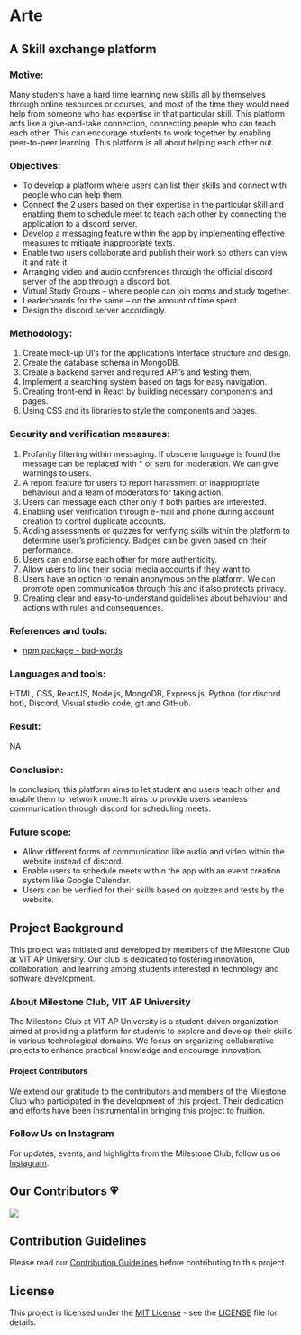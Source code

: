 # Arte

## A Skill exchange platform

### Motive:
Many students have a hard time learning new skills all by themselves through online resources or courses, and most of the time they would need help from someone who has expertise in that particular skill. This platform acts like a give-and-take connection, connecting people who can teach each other. This can encourage students to work together by enabling peer-to-peer learning. This platform is all about helping each other out.

### Objectives:
- To develop a platform where users can list their skills and connect with people who can help them.
- Connect the 2 users based on their expertise in the particular skill and enabling them to schedule meet to teach each other by connecting the application to a discord server.
- Develop a messaging feature within the app by implementing effective measures to mitigate inappropriate texts.
- Enable two users collaborate and publish their work so others can view it and rate it.
- Arranging video and audio conferences through the official discord server of the app through a discord bot.
- Virtual Study Groups – where people can join rooms and study together.
- Leaderboards for the same – on the amount of time spent.
- Design the discord server accordingly.

### Methodology:
1. Create mock-up UI’s for the application’s Interface structure and design.
2. Create the database schema in MongoDB.
3. Create a backend server and required API’s and testing them.
4. Implement a searching system based on tags for easy navigation.
5. Creating front-end in React by building necessary components and pages.
6. Using CSS and its libraries to style the components and pages.

### Security and verification measures:
1. Profanity filtering within messaging. If obscene language is found the message can be replaced with * or sent for moderation. We can give warnings to users.
2. A report feature for users to report harassment or inappropriate behaviour and a team of moderators for taking action.
3. Users can message each other only if both parties are interested.
4. Enabling user verification through e-mail and phone during account creation to control duplicate accounts.
5. Adding assessments or quizzes for verifying skills within the platform to determine user’s proficiency. Badges can be given based on their performance.
6. Users can endorse each other for more authenticity.
7. Allow users to link their social media accounts if they want to.
8. Users have an option to remain anonymous on the platform. We can promote open communication through this and it also protects privacy.
9. Creating clear and easy-to-understand guidelines about behaviour and actions with rules and consequences.

### References and tools:
- [npm package - bad-words](https://www.npmjs.com/package/bad-words)

### Languages and tools:
HTML, CSS, ReactJS, Node.js, MongoDB, Express.js, Python (for discord bot), Discord, Visual studio code, git and GitHub.

### Result:
NA

### Conclusion:
In conclusion, this platform aims to let student and users teach other and enable them to network more. It aims to provide users seamless communication through discord for scheduling meets.

### Future scope:
- Allow different forms of communication like audio and video within the website instead of discord.
- Enable users to schedule meets within the app with an event creation system like Google Calendar.
- Users can be verified for their skills based on quizzes and tests by the website.

## Project Background

This project was initiated and developed by members of the Milestone Club at VIT AP University. Our club is dedicated to fostering innovation, collaboration, and learning among students interested in technology and software development.

### About Milestone Club, VIT AP University

The Milestone Club at VIT AP University is a student-driven organization aimed at providing a platform for students to explore and develop their skills in various technological domains. We focus on organizing  collaborative projects to enhance practical knowledge and encourage innovation.

#### Project Contributors

We extend our gratitude to the contributors and members of the Milestone Club who participated in the development of this project. Their dedication and efforts have been instrumental in bringing this project to fruition.

### Follow Us on Instagram

For updates, events, and highlights from the Milestone Club, follow us on [Instagram](https://www.instagram.com/milestone_club_vitap/).


<h2> Our Contributors 💗</h2>

<a href="https://github.com/nightcoder26/arte/graphs/contributors">
  <img src="https://contrib.rocks/image?repo=nightcoder26/arte&max=400&columns=20" />
</a>


## Contribution Guidelines

Please read our [Contribution Guidelines](CONTRIBUTING.md) before contributing to this project.

## License
This project is licensed under the [MIT License](LICENSE) - see the [LICENSE](LICENSE) file for details.

